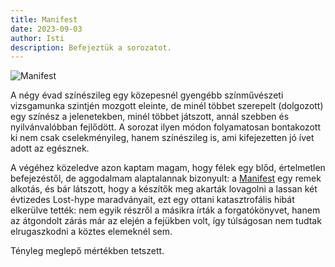 ```yaml
---
title: Manifest
date: 2023-09-03
author: Isti
description: Befejeztük a sorozatot.
---
```

![Manifest](../images/manifest.png "Manifest")

A négy évad színészileg egy közepesnél gyengébb színművészeti vizsgamunka szintjén mozgott eleinte, de minél többet szerepelt (dolgozott) egy színész a jelenetekben, minél többet játszott, annál szebben és nyilvánvalóbban fejlődött. A sorozat ilyen módon folyamatosan bontakozott ki nem csak cselekményileg, hanem színészileg is, ami kifejezetten jó ívet adott az egésznek.

A végéhez közeledve azon kaptam magam, hogy félek egy blőd, értelmetlen befejezéstől, de aggodalmam alaptalannak bizonyult: a [Manifest](https://www.imdb.com/title/tt8421350/) egy remek alkotás, és bár látszott, hogy a készítők meg akarták lovagolni a lassan két évtizedes Lost-hype maradványait, ezt egy ottani katasztrofális hibát elkerülve tették: nem egyik részről a másikra írták a forgatókönyvet, hanem az átgondolt zárás már az elején a fejükben volt, így túlságosan nem tudtak elrugaszkodni a köztes elemeknél sem.

Tényleg meglepő mértékben tetszett.

